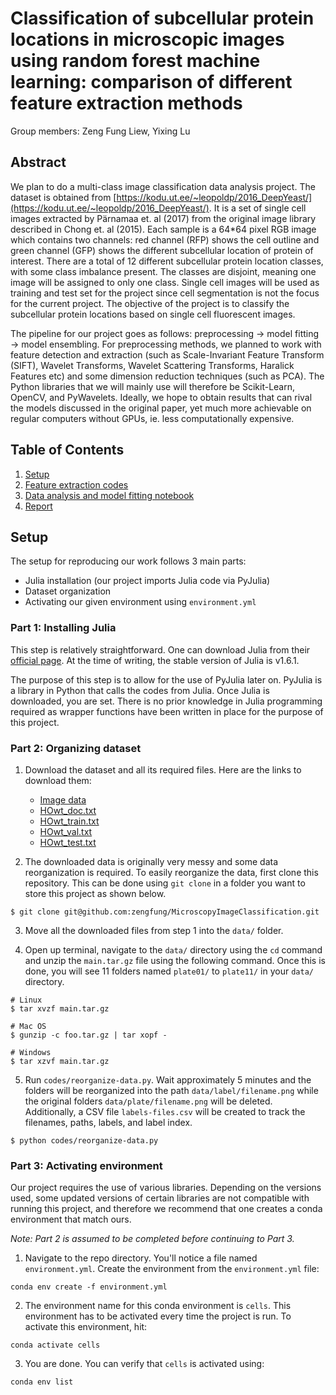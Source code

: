 # Classification of subcellular protein locations in microscopic images using random forest machine learning: comparison of different feature extraction methods

Group members: Zeng Fung Liew, Yixing Lu

## Abstract
We plan to do a multi-class image classification data analysis project. The dataset is obtained from [https://kodu.ut.ee/~leopoldp/2016_DeepYeast/](https://kodu.ut.ee/~leopoldp/2016_DeepYeast/). It is a set of single cell images extracted by Pärnamaa et. al (2017) from the original image library described in Chong et. al (2015). Each sample is a 64*64 pixel RGB image which contains two channels: red channel (RFP) shows the cell outline and green channel (GFP) shows the different subcellular location of protein of interest. There are a total of 12 different subcellular protein location classes, with some class imbalance present. The classes are disjoint, meaning one image will be assigned to only one class. Single cell images will be used as training and test set for the project since cell segmentation is not the focus for the current project. The objective of the project is to classify the subcellular protein locations based on single cell fluorescent images.

The pipeline for our project goes as follows: preprocessing → model fitting → model ensembling. For preprocessing methods, we planned to work with feature detection and extraction (such as Scale-Invariant Feature Transform (SIFT), Wavelet Transforms, Wavelet Scattering Transforms, Haralick Features etc) and some dimension reduction techniques (such as PCA). The Python libraries that we will mainly use will therefore be Scikit-Learn, OpenCV, and PyWavelets. Ideally, we hope to obtain results that can rival the models discussed in the original paper, yet much more achievable on regular computers without GPUs, ie. less computationally expensive.

## Table of Contents
1. [Setup](#setup)
2. [Feature extraction codes](codes/)
3. [Data analysis and model fitting notebook](notebook/Methodology.ipynb)
4. [Report](report.pdf)

## Setup <a name="setup"></a>
The setup for reproducing our work follows 3 main parts: 
* Julia installation (our project imports Julia code via PyJulia)
* Dataset organization
* Activating our given environment using `environment.yml`

### Part 1: Installing Julia
This step is relatively straightforward. One can download Julia from their [official page](https://julialang.org/downloads/). At the time of writing, the stable version of Julia is v1.6.1.

The purpose of this step is to allow for the use of PyJulia later on. PyJulia is a library in Python that calls the codes from Julia. Once Julia is downloaded, you are set. There is no prior knowledge in Julia programming required as wrapper functions have been written in place for the purpose of this project.

### Part 2: Organizing dataset

1. Download the dataset and all its required files. Here are the links to download them:  
    * [Image data](https://kodu.ut.ee/~leopoldp/2016_DeepYeast/data/main.tar.gz)
    * [HOwt_doc.txt](https://kodu.ut.ee/~leopoldp/2016_DeepYeast/code/reports/HOwt_doc.txt)
    * [HOwt_train.txt](https://kodu.ut.ee/~leopoldp/2016_DeepYeast/code/reports/HOwt_train.txt)
    * [HOwt_val.txt](https://kodu.ut.ee/~leopoldp/2016_DeepYeast/code/reports/HOwt_val.txt)
    * [HOwt_test.txt](https://kodu.ut.ee/~leopoldp/2016_DeepYeast/code/reports/HOwt_test.txt)

2. The downloaded data is originally very messy and some data reorganization is required. To easily reorganize the data, first clone this repository. This can be done using `git clone` in a folder you want to store this project as shown below.

```shell
$ git clone git@github.com:zengfung/MicroscopyImageClassification.git
```

3. Move all the downloaded files from step 1 into the `data/` folder.

4. Open up terminal, navigate to the `data/` directory using the `cd` command and unzip the `main.tar.gz` file using the following command. Once this is done, you will see 11 folders named `plate01/` to `plate11/` in your `data/` directory.
```shell
# Linux
$ tar xvzf main.tar.gz

# Mac OS
$ gunzip -c foo.tar.gz | tar xopf -

# Windows
$ tar xzvf main.tar.gz
```

5. Run `codes/reorganize-data.py`. Wait approximately 5 minutes and the folders will be reorganized into the path `data/label/filename.png` while the original folders `data/plate/filename.png` will be deleted. Additionally, a CSV file `labels-files.csv` will be created to track the filenames, paths, labels, and label index.
```
$ python codes/reorganize-data.py
```

### Part 3: Activating environment
Our project requires the use of various libraries. Depending on the versions used, some updated versions of certain libraries are not compatible with running this project, and therefore we recommend that one creates a conda environment that match ours.

*Note: Part 2 is assumed to be completed before continuing to Part 3.*

1. Navigate to the repo directory. You'll notice a file named `environment.yml`. Create the environment from the `environment.yml` file:
```shell
conda env create -f environment.yml
```

2. The environment name for this conda environment is `cells`. This environment has to be activated every time the project is run. To activate this environment, hit:
```shell
conda activate cells
```
3. You are done. You can verify that `cells` is activated using:
```shell
conda env list
```
